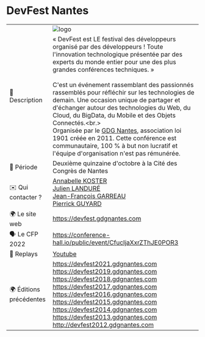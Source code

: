 # DevFest Nantes

|                |                                                              |
| -------------- | ------------------------------------------------------------ |
|                | ![logo](https://devfest.gdgnantes.com/images/social-share.jpg)                                            |
| 📝 Description             | « DevFest est LE festival des développeurs organisé par des développeurs ! Toute l'innovation technologique présentée par des experts du monde entier pour une des plus grandes conférences techniques. » <br/><br/>C'est un événement rassemblant des passionnés rassemblés pour réfléchir sur les technologies de demain. Une occasion unique de partager et d'échanger autour des technologies du Web, du Cloud, du BigData, du Mobile et des Objets Connectés.<br.><br/>Organisée par le [GDG Nantes](../gdg-nantes/), association loi 1901 créée en 2011. Cette conférence est communautaire, 100 % à but non lucratif et l'équipe d'organisation n'est pas rémunérée. |
| 📆 Période             | Deuxième quinzaine d'octobre à la Cité des Congrès de Nantes |
| ✉️ Qui contacter ?             | [Annabelle KOSTER](https://twitter.com/AnnabelleKoster)<br/>[Julien LANDURÉ](https://twitter.com/jlandure)<br/>[Jean-François GARREAU](https://twitter.com/jefbinomed)<br/>[Pierrick GUYARD](https://twitter.com/PierrickGuyard) |
| 🌍 Le site web | https://devfest.gdgnantes.com                  |
| 🗣 Le CFP 2022       | https://conference-hall.io/public/event/CfucIjaXxrZThJE0POR3 |
| 🎥 Replays                     | [Youtube](https://www.youtube.com/c/Gdg-franceBlogspotFr/playlists) |
| 🌍 Éditions précédentes | https://devfest2021.gdgnantes.com<br/>https://devfest2019.gdgnantes.com<br/>https://devfest2018.gdgnantes.com<br/>https://devfest2017.gdgnantes.com<br/>https://devfest2016.gdgnantes.com<br/>https://devfest2015.gdgnantes.com<br/>https://devfest2014.gdgnantes.com<br/>https://devfest2013.gdgnantes.com<br/>http://devfest2012.gdgnantes.com<br/> |
